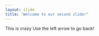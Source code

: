 ```yaml
---
layout: slide
title: "Welcome to our second slide!"
---
```

This is crazy
Use the left arrow to go back!
